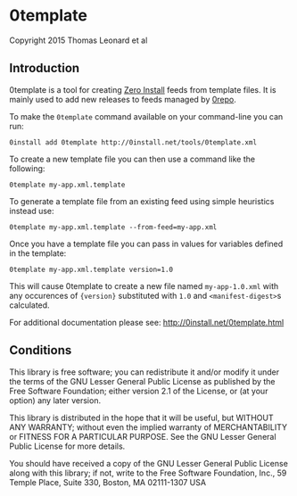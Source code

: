 0template
=========

Copyright 2015 Thomas Leonard et al


Introduction
------------

0template is a tool for creating [Zero Install](http://0install.net/) feeds from template files.
It is mainly used to add new releases to feeds managed by [0repo](http://0install.net/0repo.html).

To make the `0template` command available on your command-line you can run:

    0install add 0template http://0install.net/tools/0template.xml

To create a new template file you can then use a command like the following:

    0template my-app.xml.template

To generate a template file from an existing feed using simple heuristics instead use:

    0template my-app.xml.template --from-feed=my-app.xml

Once you have a template file you can pass in values for variables defined in the template:

    0template my-app.xml.template version=1.0

This will cause 0template to create a new file named `my-app-1.0.xml` with any occurences of `{version}` substituted with `1.0` and `<manifest-digest>`s calculated.

For additional documentation please see: http://0install.net/0template.html


Conditions
----------

This library is free software; you can redistribute it and/or
modify it under the terms of the GNU Lesser General Public
License as published by the Free Software Foundation; either
version 2.1 of the License, or (at your option) any later version.

This library is distributed in the hope that it will be useful,
but WITHOUT ANY WARRANTY; without even the implied warranty of
MERCHANTABILITY or FITNESS FOR A PARTICULAR PURPOSE.  See the GNU
Lesser General Public License for more details.

You should have received a copy of the GNU Lesser General Public
License along with this library; if not, write to the Free Software
Foundation, Inc., 59 Temple Place, Suite 330, Boston, MA 02111-1307  USA
